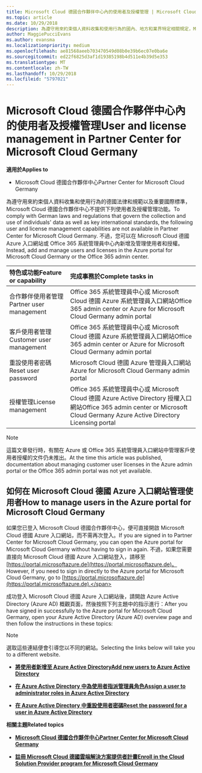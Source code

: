 ```yaml
---
title: Microsoft Cloud 德國合作夥伴中心內的使用者及授權管理 | Microsoft Cloud 德國合作夥伴中心
ms.topic: article
ms.date: 10/29/2018
description: 為遵守用來約束個人資料收集和使用行為的國內、地方和業界特定相關規定，Microsoft Cloud 德國合作夥伴中心不提供使用者管理功能。 不過，您可以在 Microsoft Cloud 德國 Azure 入口網站中新增及管理使用者。
author: MaggiePucciEvans
ms.author: evansma
ms.localizationpriority: medium
ms.openlocfilehash: ae81568aeeb703470549d08b0e39b6ec07e0ba6e
ms.sourcegitcommit: ed22f6825d3af1d19385198b4d511e4b39d5e353
ms.translationtype: MT
ms.contentlocale: zh-TW
ms.lasthandoff: 10/29/2018
ms.locfileid: "5797021"
---
```

# <a name="user-and-license-management-in-partner-center-for-microsoft-cloud-germany"></a><span data-ttu-id="57215-104">Microsoft Cloud 德國合作夥伴中心內的使用者及授權管理</span><span class="sxs-lookup"><span data-stu-id="57215-104">User and license management in Partner Center for Microsoft Cloud Germany</span></span>

**<span data-ttu-id="57215-105">適用於</span><span class="sxs-lookup"><span data-stu-id="57215-105">Applies to</span></span>**

-  <span data-ttu-id="57215-106">Microsoft Cloud 德國合作夥伴中心</span><span class="sxs-lookup"><span data-stu-id="57215-106">Partner Center for Microsoft Cloud Germany</span></span>

<span data-ttu-id="57215-107">為遵守用來約束個人資料收集和使用行為的德國法律和規範以及重要國際標準，Microsoft Cloud 德國合作夥伴中心不提供下列使用者及授權管理功能。</span><span class="sxs-lookup"><span data-stu-id="57215-107">To comply with German laws and regulations that govern the collection and use of individuals' data as well as key international standards, the following user and license management capabilities are not available in Partner Center for Microsoft Cloud Germany.</span></span> <span data-ttu-id="57215-108">不過，您可以在 Microsoft Cloud 德國 Azure 入口網站或 Office 365 系統管理員中心內新增及管理使用者和授權。</span><span class="sxs-lookup"><span data-stu-id="57215-108">Instead, add and manage users and licenses in the Azure portal for Microsoft Cloud Germany or the Office 365 admin center.</span></span>

<span data-ttu-id="57215-109">特色或功能</span><span class="sxs-lookup"><span data-stu-id="57215-109">Feature or capability</span></span> | <span data-ttu-id="57215-110">完成事務於</span><span class="sxs-lookup"><span data-stu-id="57215-110">Complete tasks in</span></span>
:--- | :---
<span data-ttu-id="57215-111">合作夥伴使用者管理</span><span class="sxs-lookup"><span data-stu-id="57215-111">Partner user management</span></span> | <span data-ttu-id="57215-112">Office 365 系統管理員中心或 Microsoft Cloud 德國 Azure 系統管理員入口網站</span><span class="sxs-lookup"><span data-stu-id="57215-112">Office 365 admin center or Azure for Microsoft Cloud Germany admin portal</span></span>
<span data-ttu-id="57215-113">客戶使用者管理</span><span class="sxs-lookup"><span data-stu-id="57215-113">Customer user management</span></span> | <span data-ttu-id="57215-114">Office 365 系統管理員中心或 Microsoft Cloud 德國 Azure 系統管理員入口網站</span><span class="sxs-lookup"><span data-stu-id="57215-114">Office 365 admin center or Azure for Microsoft Cloud Germany admin portal</span></span>
<span data-ttu-id="57215-115">重設使用者密碼</span><span class="sxs-lookup"><span data-stu-id="57215-115">Reset user password</span></span> | <span data-ttu-id="57215-116">Microsoft Cloud 德國 Azure 管理員入口網站</span><span class="sxs-lookup"><span data-stu-id="57215-116">Azure for Microsoft Cloud Germany admin portal</span></span>
<span data-ttu-id="57215-117">授權管理</span><span class="sxs-lookup"><span data-stu-id="57215-117">License management</span></span> | <span data-ttu-id="57215-118">Office 365 系統管理員中心或 Microsoft Cloud 德國 Azure Active Directory 授權入口網站</span><span class="sxs-lookup"><span data-stu-id="57215-118">Office 365 admin center or Microsoft Cloud Germany Azure Active Directory Licensing portal</span></span>

> [!NOTE]  
> <span data-ttu-id="57215-119">這篇文章發行時，有關在 Azure 或 Office 365 系統管理員入口網站中管理客戶使用者授權的文件仍未推出。</span><span class="sxs-lookup"><span data-stu-id="57215-119">At the time this article was published, documentation about managing customer user licenses in the Azure admin portal or the Office 365 admin portal was not yet available.</span></span>

## <a name="how-to-manage-users-in-the-azure-portal-for-microsoft-cloud-germany"></a><span data-ttu-id="57215-120">如何在 Microsoft Cloud 德國 Azure 入口網站管理使用者</span><span class="sxs-lookup"><span data-stu-id="57215-120">How to manage users in the Azure portal for Microsoft Cloud Germany</span></span> 

<span data-ttu-id="57215-121">如果您已登入 Microsoft Cloud 德國合作夥伴中心，便可直接開啟 Microsoft Cloud 德國 Azure 入口網站，而不需再次登入。</span><span class="sxs-lookup"><span data-stu-id="57215-121">If you are signed in to Partner Center for Microsoft Cloud Germany, you can open the Azure portal for Microsoft Cloud Germany without having to sign in again.</span></span> <span data-ttu-id="57215-122">不過，如果您需要直接向 Microsoft Cloud 德國 Azure 入口網站登入，請移至[https://portal.microsoftazure.de](https://portal.microsoftazure.de)。</span><span class="sxs-lookup"><span data-stu-id="57215-122">However, if you need to sign in directly to the Azure portal for Microsoft Cloud Germany, go to [https://portal.microsoftazure.de](https://portal.microsoftazure.de).</span></span> 

<span data-ttu-id="57215-123">成功登入 Microsoft Cloud 德國 Azure 入口網站後，請開啟 Azure Active Directory (Azure AD) 概觀頁面，然後按照下列主題中的指示進行：</span><span class="sxs-lookup"><span data-stu-id="57215-123">After you have signed in successfully to the Azure portal for Microsoft Cloud Germany, open your Azure Active Directory (Azure AD) overview page and then follow the instructions in these topics:</span></span>

> [!NOTE]  
> <span data-ttu-id="57215-124">選取這些連結便會引導您以不同的網站。</span><span class="sxs-lookup"><span data-stu-id="57215-124">Selecting the links below will take you to a different website.</span></span> 

-  [**<span data-ttu-id="57215-125">將使用者新增至 Azure Active Directory</span><span class="sxs-lookup"><span data-stu-id="57215-125">Add new users to Azure Active Directory</span></span>**](https://docs.microsoft.com/azure/active-directory/active-directory-users-create-azure-portal)

-  [**<span data-ttu-id="57215-126">在 Azure Active Directory 中為使用者指派管理員角色</span><span class="sxs-lookup"><span data-stu-id="57215-126">Assign a user to administrator roles in Azure Active Directory</span></span>**](https://docs.microsoft.com/azure/active-directory/active-directory-users-assign-role-azure-portal)

-  [**<span data-ttu-id="57215-127">在 Azure Active Directory 中重設使用者密碼</span><span class="sxs-lookup"><span data-stu-id="57215-127">Reset the password for a user in Azure Active Directory</span></span>**](https://docs.microsoft.com/azure/active-directory/active-directory-users-reset-password-azure-portal)

**<span data-ttu-id="57215-128">相關主題</span><span class="sxs-lookup"><span data-stu-id="57215-128">Related topics</span></span>**

-  [**<span data-ttu-id="57215-129">Microsoft Cloud 德國合作夥伴中心</span><span class="sxs-lookup"><span data-stu-id="57215-129">Partner Center for Microsoft Cloud Germany</span></span>**](partner-center-for-microsoft-cloud-germany.md)

-  [**<span data-ttu-id="57215-130">註冊 Microsoft Cloud 德國雲端解決方案提供者計畫</span><span class="sxs-lookup"><span data-stu-id="57215-130">Enroll in the Cloud Solution Provider program for Microsoft Cloud Germany</span></span>**](enroll-in-csp-for-microsoft-cloud-germany.md)
